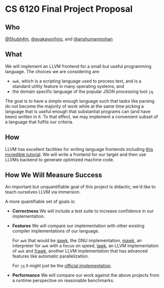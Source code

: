 # CS 6120 Final Project Proposal

## Who

[@5hubh4m](github.com/5hubh4m), [@ayakayorihiro](github.com/ayakayorihiro), and [@anshumanmohan](github.com/anshumanmohan)

## What

We will implement an LLVM frontend for a small but useful programming language. The choices we are considering are:

- `awk`, which is a scripting language used to process text, and is a standard utility feature in many operating systems; and
- the domain specific language of the popular JSON processing tool `jq`.

The goal is to have a simple enough language such that tasks like parsing do not become the majority of work while at the same time picking a language that is useful enough that substantial programs can (and have been) written in it. To that effect, we may implement a convenient subset of a language that fulfils our criteria.

## How

LLVM has excellent facilities for writing language frontends including [this incredible tutorial](https://releases.llvm.org/13.0.0/docs/tutorial/index.html). We will write a frontend for our target and then use LLVMs backend to generate optimized machine code.

## How We Will Measure Success

An important but unquantifiable goal of this project is didactic; we'd like to teach ourselves LLVM via immersion.

A more quantifiable set of goals is:

- **Correctness** We will include a test suite to increase confidence in our implementation. 
- **Features** We will compare our implementation with other existing compiler implementations of our language.

    For `awk` that would be [gawk](https://www.gnu.org/software/gawk/), the GNU implementation, [mawk](https://invisible-island.net/mawk/), an interpreter for `awk` with a focus on speed, [lawk](http://lawk.sourceforge.net/), an LLVM implementation of `awk` and [frawk](https://github.com/ezrosent/frawk), another LLVM implementation that has advanced features like automatic parallelization.
    
    For `jq` it might just be the [official implementation](https://stedolan.github.io/jq/).
    
- **Performance** We will compare our work against the above projects from a runtime perspective on reasonable benchmarks.
